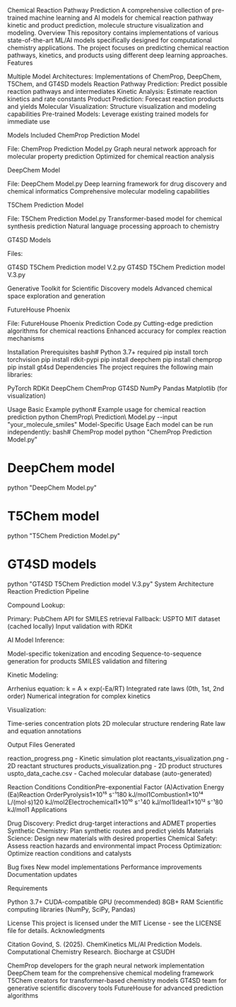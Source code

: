 Chemical Reaction Pathway Prediction
A comprehensive collection of pre-trained machine learning and AI models for chemical reaction pathway kinetic and product prediction, molecule structure visualization and modeling.
Overview
This repository contains implementations of various state-of-the-art ML/AI models specifically designed for computational chemistry applications. The project focuses on predicting chemical reaction pathways, kinetics, and products using different deep learning approaches.
Features

Multiple Model Architectures: Implementations of ChemProp, DeepChem, T5Chem, and GT4SD models
Reaction Pathway Prediction: Predict possible reaction pathways and intermediates
Kinetic Analysis: Estimate reaction kinetics and rate constants
Product Prediction: Forecast reaction products and yields
Molecular Visualization: Structure visualization and modeling capabilities
Pre-trained Models: Leverage existing trained models for immediate use

Models Included
ChemProp Prediction Model

File: ChemProp Prediction Model.py
Graph neural network approach for molecular property prediction
Optimized for chemical reaction analysis

DeepChem Model

File: DeepChem Model.py
Deep learning framework for drug discovery and chemical informatics
Comprehensive molecular modeling capabilities

T5Chem Prediction Model

File: T5Chem Prediction Model.py
Transformer-based model for chemical synthesis prediction
Natural language processing approach to chemistry

GT4SD Models

Files:

GT4SD T5Chem Prediction model V.2.py
GT4SD T5Chem Prediction model V.3.py


Generative Toolkit for Scientific Discovery models
Advanced chemical space exploration and generation

FutureHouse Phoenix

File: FutureHouse Phoenix Prediction Code.py
Cutting-edge prediction algorithms for chemical reactions
Enhanced accuracy for complex reaction mechanisms

Installation
Prerequisites
bash# Python 3.7+ required
pip install torch torchvision
pip install rdkit-pypi
pip install deepchem
pip install chemprop
pip install gt4sd
Dependencies
The project requires the following main libraries:

PyTorch
RDKit
DeepChem
ChemProp
GT4SD
NumPy
Pandas
Matplotlib (for visualization)

Usage
Basic Example
python# Example usage for chemical reaction prediction
python ChemProp\ Prediction\ Model.py --input "your_molecule_smiles"
Model-Specific Usage
Each model can be run independently:
bash# ChemProp model
python "ChemProp Prediction Model.py"

# DeepChem model
python "DeepChem Model.py"

# T5Chem model
python "T5Chem Prediction Model.py"

# GT4SD models
python "GT4SD T5Chem Prediction model V.3.py"
System Architecture
Reaction Prediction Pipeline

Compound Lookup:

Primary: PubChem API for SMILES retrieval
Fallback: USPTO MIT dataset (cached locally)
Input validation with RDKit


AI Model Inference:

Model-specific tokenization and encoding
Sequence-to-sequence generation for products
SMILES validation and filtering


Kinetic Modeling:

Arrhenius equation: k = A × exp(-Ea/RT)
Integrated rate laws (0th, 1st, 2nd order)
Numerical integration for complex kinetics


Visualization:

Time-series concentration plots
2D molecular structure rendering
Rate law and equation annotations



Output Files Generated

reaction_progress.png - Kinetic simulation plot
reactants_visualization.png - 2D reactant structures
products_visualization.png - 2D product structures
uspto_data_cache.csv - Cached molecular database (auto-generated)

Reaction Conditions
ConditionPre-exponential Factor (A)Activation Energy (Ea)Reaction OrderPyrolysis1×10¹⁵ s⁻¹180 kJ/mol1Combustion1×10¹⁴ L/(mol·s)120 kJ/mol2Electrochemical1×10¹⁰ s⁻¹40 kJ/mol1Ideal1×10¹² s⁻¹80 kJ/mol1
Applications

Drug Discovery: Predict drug-target interactions and ADMET properties
Synthetic Chemistry: Plan synthetic routes and predict yields
Materials Science: Design new materials with desired properties
Chemical Safety: Assess reaction hazards and environmental impact
Process Optimization: Optimize reaction conditions and catalysts

Bug fixes
New model implementations
Performance improvements
Documentation updates

Requirements

Python 3.7+
CUDA-compatible GPU (recommended)
8GB+ RAM
Scientific computing libraries (NumPy, SciPy, Pandas)

License
This project is licensed under the MIT License - see the LICENSE file for details.
Acknowledgments

Citation 
Govind, S. (2025). ChemKinetics ML/AI Prediction Models. Computational Chemistry Research. Biocharge at CSUDH

ChemProp developers for the graph neural network implementation
DeepChem team for the comprehensive chemical modeling framework
T5Chem creators for transformer-based chemistry models
GT4SD team for generative scientific discovery tools
FutureHouse for advanced prediction algorithms
